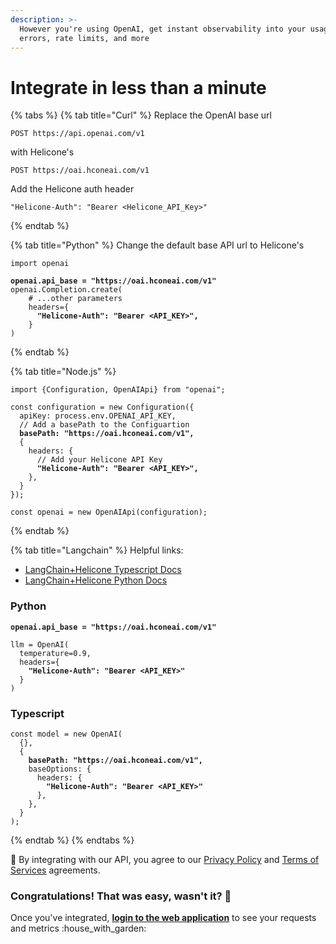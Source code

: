 ```yaml
---
description: >-
  However you're using OpenAI, get instant observability into your usage,
  errors, rate limits, and more
---
```


# Integrate in less than a minute



{% tabs %}
{% tab title="Curl" %}
Replace the OpenAI base url

```url
POST https://api.openai.com/v1
```

with Helicone's

```
POST https://oai.hconeai.com/v1
```

Add the Helicone auth header

```
"Helicone-Auth": "Bearer <Helicone_API_Key>"
```
{% endtab %}

{% tab title="Python" %}
Change the default base API url to Helicone's



<pre class="language-python"><code class="lang-python">import openai

<strong>openai.api_base = "https://oai.hconeai.com/v1"
</strong>openai.Completion.create(
    # ...other parameters
    headers={
<strong>      "Helicone-Auth": "Bearer &#x3C;API_KEY>",
</strong>    }
)
</code></pre>
{% endtab %}

{% tab title="Node.js" %}
<pre class="language-typescript"><code class="lang-typescript">import {Configuration, OpenAIApi} from "openai";

const configuration = new Configuration({
  apiKey: process.env.OPENAI_API_KEY,
  // Add a basePath to the Configuartion
<strong>  basePath: "https://oai.hconeai.com/v1",
</strong>  {
    headers: {
      // Add your Helicone API Key
<strong>      "Helicone-Auth": "Bearer &#x3C;API_KEY>",
</strong>    },
  }
});

const openai = new OpenAIApi(configuration);
</code></pre>
{% endtab %}

{% tab title="Langchain" %}
Helpful links:

* [LangChain+Helicone Typescript Docs](https://hwchase17.github.io/langchainjs/docs/ecosystem/helicone/)
* [LangChain+Helicone Python Docs](https://langchain.readthedocs.io/en/latest/ecosystem/helicone.html)

### Python

<pre class="language-python"><code class="lang-python"><strong>openai.api_base = "https://oai.hconeai.com/v1"
</strong>
llm = OpenAI(
  temperature=0.9,
  headers={
<strong>    "Helicone-Auth": "Bearer &#x3C;API_KEY>"
</strong>  }
)
</code></pre>

### Typescript

<pre class="language-typescript"><code class="lang-typescript">const model = new OpenAI(
  {},
  {
<strong>    basePath: "https://oai.hconeai.com/v1",
</strong>    baseOptions: {
      headers: {
<strong>        "Helicone-Auth": "Bearer &#x3C;API_KEY>"
</strong>      },
    },
  }
);
</code></pre>
{% endtab %}
{% endtabs %}

📝 By integrating with our API, you agree to our [Privacy Policy](https://www.helicone.ai/privacy) and [Terms of Services](https://www.helicone.ai/terms) agreements.



### Congratulations! That was easy, wasn't it? 🙌

Once you've integrated, [**login to the web application**](https://www.helicone.ai/onboarding?step=2) to see your requests and metrics :house\_with\_garden:&#x20;



